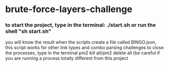 # brute-force-layers-challenge
### to start the project, type in the terminal: ./start.sh or run the shell "sh start.sh"

you will know the result when the scripts create a file called BINGO.json,
this script works for other link types and combo parsing challenges
to close the processes, type in the terminal pm2 kill all/pm2 delete all (be careful if you are running a process totally different from this project
